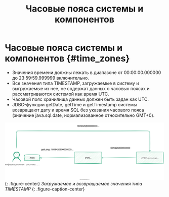 ﻿---
layout: default
title: Часовые пояса системы и компонентов
nav_order: 5
parent: Эксплуатация
has_children: false
has_toc: false
---

# Часовые пояса системы и компонентов {#time_zones}

* Значения времени должны лежать в диапазоне от 00:00:00.000000 до 23:59:59.999999 включительно.
* Все значения типа TIMESTAMP, загружаемые в систему и выгружаемые из нее, не содержат данных о часовых 
  поясах и рассматриваются системой как время UTC.
* Часовой пояс хранилища данных должен быть задан как UTC.
* JDBC-функции getDate, getTime и getTimestamp системы возвращают дату и время SQL без указания часового пояса 
  (значение java.sql.date, нормализованное относительно GMT+0).

![](time_zones.svg)
{: .figure-center}
*Загружаемое и возвращаемое значения типа TIMESTAMP*
{: .figure-caption-center}